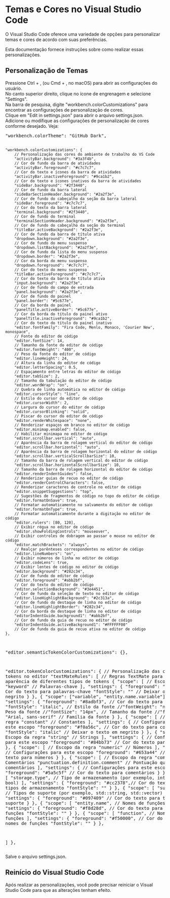 <!DOCTYPE html>
<html lang="en">
<head>
<meta charset="UTF-8">
<meta name="viewport" content="width=device-width, initial-scale=1.0">

</head>
<body>

<h1>Temas e Cores no Visual Studio Code</h1>

<p>O Visual Studio Code oferece uma variedade de opções para personalizar temas e cores de acordo com suas preferências.</p>

<p>Esta documentação fornece instruções sobre como realizar essas personalizações.</p>

<h2>Personalização de Temas</h2>

<p>Pressione Ctrl + , (ou Cmd + , no macOS) para abrir as configurações do usuário.<br>
No canto superior direito, clique no ícone de engrenagem e selecione "Settings".<br>
Na barra de pesquisa, digite "workbench.colorCustomizations" para encontrar as configurações de personalização de cores.<br>
Clique em "Edit in settings.json" para abrir o arquivo settings.json.<br>
Adicione ou modifique as configurações de personalização de cores conforme desejado. Veja:</p>
<pre>
"workbench.colorTheme": "GitHub Dark",

    "workbench.colorCustomizations": {
        // Personalização das cores do ambiente de trabalho do VS Code
        "activityBar.background": "#3a3f4b",
        // Cor de fundo da barra de atividades
        "activityBar.foreground": "#c7c7c7",
        // Cor do texto e ícones da barra de atividades
        "activityBar.inactiveForeground": "#9ca1b2",
        // Cor do texto e ícones inativos da barra de atividades
        "sideBar.background": "#2f3440",
        // Cor de fundo da barra lateral
        "sideBarSectionHeader.background": "#2a2f3e",
        // Cor de fundo do cabeçalho da seção da barra lateral
        "sideBar.foreground": "#c7c7c7",
        // Cor do texto da barra lateral
        "terminal.background": "#2f3440",
        // Cor de fundo do terminal
        "terminalSectionHeader.background": "#2a2f3e",
        // Cor de fundo do cabeçalho da seção do terminal
        "titleBar.activeBackground": "#2a2f3e",
        // Cor de fundo da barra de título ativa
        "dropdown.background": "#2a2f3e",
        // Cor de fundo do menu suspenso
        "dropdown.listBackground": "#2a2f3e",
        // Cor de fundo da lista do menu suspenso
        "dropdown.border": "#2a2f3e",
        // Cor da borda do menu suspenso
        "dropdown.foreground": "#c7c7c7",
        // Cor do texto do menu suspenso
        "titleBar.activeForeground": "#c7c7c7",
        // Cor do texto da barra de título ativa
        "input.background": "#2a2f3e",
        // Cor de fundo do campo de entrada
        "panel.background": "#2a2f3e",
        // Cor de fundo do painel
        "panel.border": "#5c677e",
        // Cor da borda do painel
        "panelTitle.activeBorder": "#5c677e",
        // Cor da borda do título do painel ativo
        "panelTitle.inactiveForeground": "#9ca1b2",
        // Cor do texto do título do painel inativo
        "editor.fontFamily": "Fira Code, Menlo, Monaco, 'Courier New', monospace",
        // Fonte do editor de código
        "editor.fontSize": 14,
        // Tamanho da fonte do editor de código
        "editor.fontWeight": "400",
        // Peso da fonte do editor de código
        "editor.lineHeight": 24,
        // Altura da linha do editor de código
        "editor.letterSpacing": 0.5,
        // Espaçamento entre letras do editor de código
        "editor.tabSize": 2,
        // Tamanho da tabulação do editor de código
        "editor.wordWrap": "on",
        // Quebra de linha automática no editor de código
        "editor.cursorStyle": "line",
        // Estilo do cursor do editor de código
        "editor.cursorWidth": 2,
        // Largura do cursor do editor de código
        "editor.cursorBlinking": "solid",
        // Piscar do cursor do editor de código
        "editor.renderWhitespace": "none",
        // Renderizar espaços em branco no editor de código
        "editor.minimap.enabled": false,
        // Habilitar minimapa no editor de código
        "editor.scrollbar.vertical": "auto",
        // Aparência da barra de rolagem vertical do editor de código
        "editor.scrollbar.horizontal": "auto",
        // Aparência da barra de rolagem horizontal do editor de código
        "editor.scrollbar.verticalScrollbarSize": 10,
        // Tamanho da barra de rolagem vertical do editor de código
        "editor.scrollbar.horizontalScrollbarSize": 10,
        // Tamanho da barra de rolagem horizontal do editor de código
        "editor.renderIndentGuides": false,
        // Renderizar guias de recuo no editor de código
        "editor.renderControlCharacters": false,
        // Renderizar caracteres de controle no editor de código
        "editor.snippetSuggestions": "top",
        // Sugestões de fragmentos de código no topo do editor de código
        "editor.formatOnSave": true,
        // Formatar automaticamente no salvamento do editor de código
        "editor.formatOnType": true,
        // Formatar automaticamente durante a digitação no editor de código
        "editor.rulers": [80, 120],
        // Exibir régua no editor de código
        "editor.showFoldingControls": "mouseover",
        // Exibir controles de dobragem ao passar o mouse no editor de código
        "editor.matchBrackets": "always",
        // Realçar parênteses correspondentes no editor de código
        "editor.lineNumbers": "on",
        // Exibir números de linha no editor de código
        "editor.codeLens": true,
        // Exibir lentes de código no editor de código
        "editor.background": "#282c34",
        // Cor de fundo do editor de código
        "editor.foreground": "#abb2bf",
        // Cor do texto do editor de código
        "editor.selectionBackground": "#3e4451",
        // Cor de fundo da seleção de texto no editor de código
        "editor.lineHighlightBackground": "#2c313a",
        // Cor de fundo do destaque de linha no editor de código
        "editor.lineHighlightBorder": "#282c34",
        // Cor da borda do destaque de linha no editor de código
        "editorIndentGuide.background1": "#abb2bf",
        // Cor de fundo da guia de recuo no editor de código
        "editorIndentGuide.activeBackground1": "#FFFFFF00"
        // Cor de fundo da guia de recuo ativa no editor de código
    },

  "editor.semanticTokenColorCustomizations": {},
  
  "editor.tokenColorCustomizations": {  // Personalização das cores dos tokens no editor
  "textMateRules": [  // Regras TextMate para definir a aparência de diferentes tipos de tokens
      {
          "scope": [  // Escopo da regra
              "keyword"  // Palavras-chave
          ],
          "settings": {
             "foreground": "#fca3f9",  // Cor do texto para palavras-chave
             "fontStyle": ""  // Deixar o texto em negrito
        }
      },
      {
        "scope": ["variable", "entity.name.variable"],
        "settings": {
            "foreground": "#8adbf3", // Cor do texto para variáveis
            "fontStyle": "italic",   // Estilo da fonte
            //"fontWeight": "normal",  // Peso da fonte
            //"fontSize": "14px",      // Tamanho da fonte
            //"fontFamily": "Arial, sans-serif" // Família da fonte
        }
      },
      {
          "scope": [  // Escopo da regra
              "constant"  // Constantes
          ],
          "settings": {  // Configurações para este escopo
              "foreground": "#f0a56c",  // Cor do texto para constantes
              "fontStyle": "italic"  // Deixar o texto em negrito
          }
      },
      {
          "scope": [  // Escopo da regra
              "string"  // Strings
          ],
          "settings": {  // Configurações para este escopo
              "foreground": "#84bb73"  // Cor do texto para strings
          }
      },
      {
          "scope": [  // Escopo da regra
              "numeric"  // Números
          ],
          "settings": {  // Configurações para este escopo
              "foreground": "#653a44"  // Cor do texto para números
          }
      },
      {
          "scope": [  // Escopo da regra
              "comment",  // Comentários
              "punctuation.definition.comment"  // Pontuação que define comentários
          ],
          "settings": {  // Configurações para este escopo
              "foreground": "#5a5c5f"  // Cor do texto para comentários
          }
      },
      {
        "scope": [
            "storage.type", // Tipo de armazenamento (por exemplo, int, float, bool)
        ],
        "settings": {
            "foreground": "#cc2378",// Cor do texto para tipos de armazenamento
            "fontStyle": ""
        }
    },
    {
        "scope": [
            "support.type", // Tipos de suporte (por exemplo, std::string, std::vector)
        ],
        "settings": {
            "foreground": "#097409" // Cor do texto para tipos de suporte
        }
    },
    {
        "scope": [
            "entity.name", // Nomes de funções
        ],
        "settings": {
            "foreground": "#f8d28d", // Cor do texto para nomes de funções
            "fontStyle": ""
        }
    },
    {
        "scope": [
            "function", // Nomes de funções
        ],
        "settings": {
            "foreground": "#f50000", // Cor do texto para nomes de funções
            "fontStyle": ""
        }
    },
    
  ]
},
</pre>

<p>Salve o arquivo settings.json.</p>

<h2>Reinício do Visual Studio Code</h2>

<p>Após realizar as personalizações, você pode precisar reiniciar o Visual Studio Code para que as alterações tenham efeito.</p>

</body>
</html>


